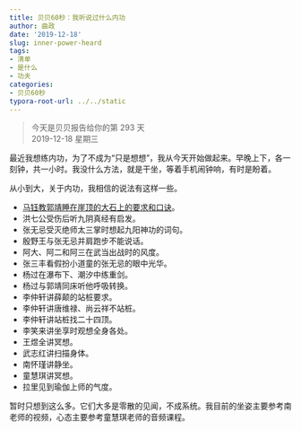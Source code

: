 ```yaml
---
title: 贝贝60秒：我听说过什么内功
author: 曲政
date: '2019-12-18'
slug: inner-power-heard
tags:
- 清单
- 是什么
- 功夫
categories:
- 贝贝60秒
typora-root-url: ../../static
---
```

> 今天是贝贝报告给你的第 293 天   
> 2019-12-18 星期三 

最近我想练内功，为了不成为“只是想想”，我从今天开始做起来。早晚上下，各一刻钟，共一小时。我没什么方法，就是干坐，等着手机闹钟响，有时是盼着。

从小到大，关于内功，我相信的说法有这样一些。

-   [马钰教郭靖睡在崖顶的大石上的要求和口诀](/Users/johnqu/PycharmProjects/johnqu_site/content/cn/2019-12-19-逝去的武林中的站桩说法.md)。
-   洪七公受伤后听九阴真经有启发。
-   张无忌受灭绝师太三掌时想起九阳神功的词句。
-   殷野王与张无忌并肩跑步不能说话。
-   阿大、阿二和阿三在武当出战时的风度。
-   张三丰看假扮小道童的张无忌的眼中光华。
-   杨过在瀑布下、潮汐中练重剑。
-   杨过与郭靖同床听他呼吸转换。
-   李仲轩讲薛颠的站桩要求。
-   李仲轩讲唐维禄、尚云祥不站桩。
-   李仲轩讲站桩找二十四顶。
-   李笑来讲坐享时观想全身各处。
-   王煜全讲冥想。
-   武志红讲扫描身体。
-   南怀瑾讲静坐。
-   童慧琪讲冥想。
-   拉里见到瑜伽上师的气度。

暂时只想到这么多。它们大多是零散的见闻，不成系统。我目前的坐姿主要参考南老师的视频，心态主要参考童慧琪老师的音频课程。